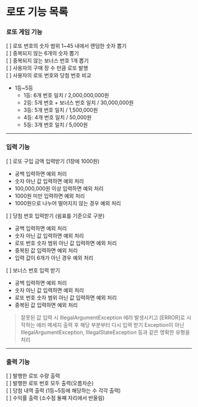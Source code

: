 로또 기능 목록
==============

### 로또 게임 기능
[ ] 로또 번호의 숫자 범위 1~45 내에서 랜덤한 숫자 뽑기   
[ ] 중복되지 않는 6개의 숫자 뽑기   
[ ] 중복되지 않는 보너스 번호 1개 뽑기   
[ ] 사용자의 구매 장 수 만큼 로또 발행   
[ ] 사용자의 로또 번호와 당첨 번호 비교       
 - 1등~5등
   - 1등: 6개 번호 일치 / 2,000,000,000원
   - 2등: 5개 번호 + 보너스 번호 일치 / 30,000,000원
   - 3등: 5개 번호 일치 / 1,500,000원
   - 4등: 4개 번호 일치 / 50,000원
   - 5등: 3개 번호 일치 / 5,000원
---------------------   


### 입력 기능
[ ] 로또 구입 금액 입력받기 (1장에 1000원)
 - 공백 입력하면 예외 처리
 - 숫자 아닌 값 입력하면 예외 처리   
 - 100,000,000원 이상 입력하면 예외 처리   
 - 1000원 미만 입력하면 예외 처리   
 - 1000원으로 나누어 떨어지지 않는 경우 예외 처리   

[ ] 당첨 번호 입력받기 (쉼표를 기준으로 구분)   
 - 공백 입력하면 예외 처리
 - 숫자 아닌 값 입력하면 예외 처리
 - 로또 번호 숫자 범위 아닌 값 입력하면 예외 처리
 - 중복된 값 입력하면 예외 처리
 - 입력 값이 6개가 아닌 경우 예외 처리

[ ] 보너스 번호 입력 받기
 - 공백 입력하면 예외 처리
 - 숫자 아닌 값 입력하면 예외 처리
 - 로또 번호 숫자 범위 아닌 값 입력하면 예외 처리
 - 중복된 값 입력하면 예외 처리
>잘못된 값 입력 시 IllegalArgumentException 에러 발생시키고 [ERROR]로 시작하는 에러 메세지 출력 후 해당 부분부터 다시 입력 받기
> Exception이 아닌 IllegalArgumentException, IllegalStateException 등과 같은 명확한 유형을 처리   
---------------------   


### 출력 기능
[ ] 발행한 로또 수량 출력   
[ ] 발행한 로또 번호 모두 출력(오름차순)   
[ ] 당첨 내역 출력 (1등~5등에 해당하는 수 각각 출력)   
[ ] 수익률 출력 (소수점 둘째 자리에서 반올림)   
